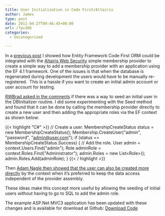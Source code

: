 ```yaml
---
title: User Initialization in Code First/Altairis
author: James
type: post
date: 2011-04-27T00:46:45+00:00
url: /?p=166
categories:
  - Uncategorized

---
```

In a [previous post](http://www.culbertsonexchange.com/wp/?p=120) I showed how Entity Framework Code First ORM could be integrated with the [Altairis Web Security](http://altairiswebsecurity.codeplex.com/) simple membership provider to create a simple way to add a membership provider with an application using the EF 4.1 framework. One of the issues is that when the database is regenerated during development the users would have to be manually re-registered.&#160; This is a hassle if you want to create an initial admin account or user account for testing.

[RWBrad asked in the comments](http://www.culbertsonexchange.com/wp/?p=120&cpage=1#comment-78) if there was a way to seed an initial user in the DBInitializer routine. I did some experimenting with the Seed method and found that it can be done by calling the membership provider directly to create a new user and then adding the appropriate roles via the EF context as shown below:

{{< highlight "C#" >}}
// Create a user.
MembershipCreateStatus status = new MembershipCreateStatus();
Membership.CreateUser("admin", "password", "admin@user.com");
if (status == MembershipCreateStatus.Success) {
    // Add the role.
    User admin = context.Users.Find("admin");
    Role adminRole = context.Roles.Find("Administrator");
    admin.Roles = new List&lt;Role&gt;();
    admin.Roles.Add(adminRole);
}
{{< / highlight >}}

Then [Adam Nagle then showed that the user can also be created more directly](http://www.culbertsonexchange.com/wp/?p=120&cpage=1#comment-80) by the context when it’s preferred to keep the data access independent of the provider assembly.

These ideas make this concept more useful by allowing the seeding of initial users without having to go to SQL to add the admin role.

The example ASP.Net MVC3 application has been updated with these changes and is available for download at Github: [Download Code][1]

 [1]: https://github.com/turnkey-commerce/CodeFirstAltairis